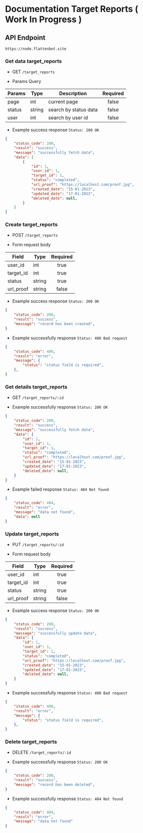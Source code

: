 # Documentation Target Reports ( Work In Progress )

## API Endpoint

```
https://node.flattenbot.site
```

### Get data target_reports

- GET `/target_reports`

- Params Query

| **Params**     | **Type**     | **Description**       | **Required** |
| -------------  | ------------ | --------------------- | :----------: |
| page           | int          | current page          | false        |
| status         | string       | search by status data | false        |
| user           | int          | search by user id     | false        |

- Example success response `Status: 200 OK`

```json
{
    "status_code": 200,
    "result": "success",
    "message": "successfully fetch data",
    "data": [
        {
            "id": 1,
            "user_id": 1,
            "target_id": 1,
            "status": "completed",
            "url_proof": "https://localhost.com/proof.jpg",
            "created_date": "15-01-2023",
            "updated_date": "17-01-2023",
            "deleted_date": null,
        }
    ]
}
```
### Create target_reports

- POST `/target_reports`

- Form request body

| **Field**     | **Type**    | **Required** |
| ------------- | ----------  | :----------: |
| user_id       | int         | true         |
| target_id     | int         | true         | 
| status        | string      | true         |
| url_proof     | string      | false        |

- Example success response `Status: 200 OK`

```json
{
    "status_code": 200,
    "result": "success",
    "message": "record has been created",
}
```

- Example successfully response `Status: 400 Bad request`

```json
{
    "status_code": 400,
    "result": "error",
    "message": {
        "status": "status field is required",
    },
}
```

### Get details target_reports

- GET `/target_reports/:id`

- Example successfully response `Status: 200 OK`

```json
{
    "status_code": 200,
    "result": "success",
    "message": "successfully fetch data",
    "data": {
        "id": 1,
        "user_id": 1,
        "target_id": 1,
        "status": "completed",
        "url_proof": "https://localhost.com/proof.jpg",
        "created_date": "15-01-2023",
        "updated_date": "17-01-2023",
        "deleted_date": null,
    }
}
```

- Example failed response `Status: 404 Not found`

```json
{
    "status_code": 404,
    "result": "error",
    "message": "data not found",
    "data": null
}
```

### Update target_reports

- PUT `/target_reports/:id`

- Form request body

| **Field**     | **Type**    | **Required** |
| ------------- | ----------  | :----------: |
| user_id       | int         | true         |
| target_id     | int         | true         | 
| status        | string      | true         |
| url_proof     | string      | false        |

- Example success response `Status: 200 OK`

```json
{
    "status_code": 200,
    "result": "success",
    "message": "successfully update data",
    "data": {
        "id": 1,
        "user_id": 1,
        "target_id": 1,
        "status": "completed",
        "url_proof": "https://localhost.com/proof.jpg",
        "created_date": "15-01-2023",
        "updated_date": "17-01-2023",
        "deleted_date": null,
    }
}
```

- Example successfully response `Status: 400 Bad request`

```json
{
    "status_code": 400,
    "result": "error",
    "message": {
        "status": "status field is required",
    },
}
```

### Delete target_reports

- DELETE `/target_reports/:id`

- Example successfully response `Status: 200 OK`

```json
{
    "status_code": 200,
    "result": "success",
    "message": "record has been deleted",
}
```

- Example successfully response `Status: 404 Not found`

```json
{
    "status_code": 404,
    "result": "error",
    "message": "data not found"
}